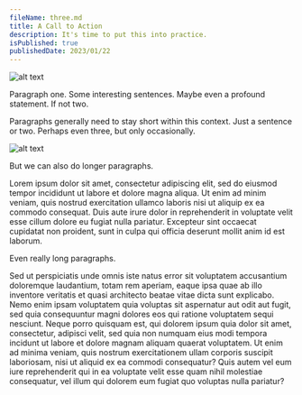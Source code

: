 ```yaml
---
fileName: three.md
title: A Call to Action
description: It's time to put this into practice.
isPublished: true
publishedDate: 2023/01/22
---
```


![alt text](https://upload.wikimedia.org/wikipedia/commons/5/56/Tiger.50.jpg)

Paragraph one. Some interesting sentences. Maybe even a profound statement. If not two.

Paragraphs generally need to stay short within this context. Just a sentence or two. Perhaps even three, but only occasionally.

![alt text](https://upload.wikimedia.org/wikipedia/commons/thumb/3/3f/Walking_tiger_female.jpg/1920px-Walking_tiger_female.jpg)

But we can also do longer paragraphs.

Lorem ipsum dolor sit amet, consectetur adipiscing elit, sed do eiusmod tempor incididunt ut labore et dolore magna aliqua. Ut enim ad minim veniam, quis nostrud exercitation ullamco laboris nisi ut aliquip ex ea commodo consequat. Duis aute irure dolor in reprehenderit in voluptate velit esse cillum dolore eu fugiat nulla pariatur. Excepteur sint occaecat cupidatat non proident, sunt in culpa qui officia deserunt mollit anim id est laborum.

Even really long paragraphs.

Sed ut perspiciatis unde omnis iste natus error sit voluptatem accusantium doloremque laudantium, totam rem aperiam, eaque ipsa quae ab illo inventore veritatis et quasi architecto beatae vitae dicta sunt explicabo. Nemo enim ipsam voluptatem quia voluptas sit aspernatur aut odit aut fugit, sed quia consequuntur magni dolores eos qui ratione voluptatem sequi nesciunt. Neque porro quisquam est, qui dolorem ipsum quia dolor sit amet, consectetur, adipisci velit, sed quia non numquam eius modi tempora incidunt ut labore et dolore magnam aliquam quaerat voluptatem. Ut enim ad minima veniam, quis nostrum exercitationem ullam corporis suscipit laboriosam, nisi ut aliquid ex ea commodi consequatur? Quis autem vel eum iure reprehenderit qui in ea voluptate velit esse quam nihil molestiae consequatur, vel illum qui dolorem eum fugiat quo voluptas nulla pariatur?
